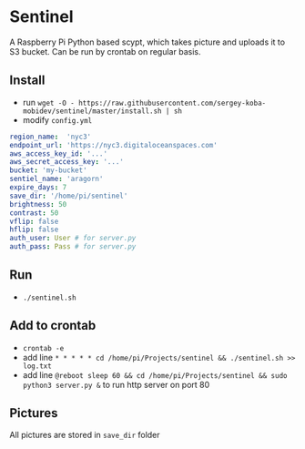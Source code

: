 # Sentinel
A Raspberry Pi Python based scypt, which takes picture and uploads it to S3 bucket.
Can be run by crontab on regular basis.

## Install
- run `wget -O - https://raw.githubusercontent.com/sergey-koba-mobidev/sentinel/master/install.sh | sh`
- modify `config.yml`

```yml
region_name:  'nyc3'
endpoint_url: 'https://nyc3.digitaloceanspaces.com'
aws_access_key_id: '...'
aws_secret_access_key: '...'
bucket: 'my-bucket'
sentiel_name: 'aragorn'
expire_days: 7
save_dir: '/home/pi/sentinel'
brightness: 50
contrast: 50
vflip: false
hflip: false
auth_user: User # for server.py
auth_pass: Pass # for server.py
```

## Run
- `./sentinel.sh`

## Add to crontab
- `crontab -e`
- add line `* * * * * cd /home/pi/Projects/sentinel && ./sentinel.sh >> log.txt`
- add line `@reboot sleep 60 && cd /home/pi/Projects/sentinel && sudo python3 server.py &` to run http server on port 80

## Pictures
All pictures are stored in `save_dir` folder
